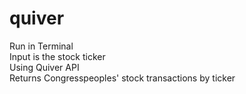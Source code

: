 # quiver


Run in Terminal  <br>
Input is the stock ticker  <br>
Using Quiver API  <br>
Returns Congresspeoples' stock transactions by ticker

 <br>


